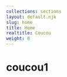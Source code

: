 ```yaml
---
collections: sections
layout: default.njk
slug: home
title: Home
realtitle: Coucou
weight: 0
---
```


# coucou1
